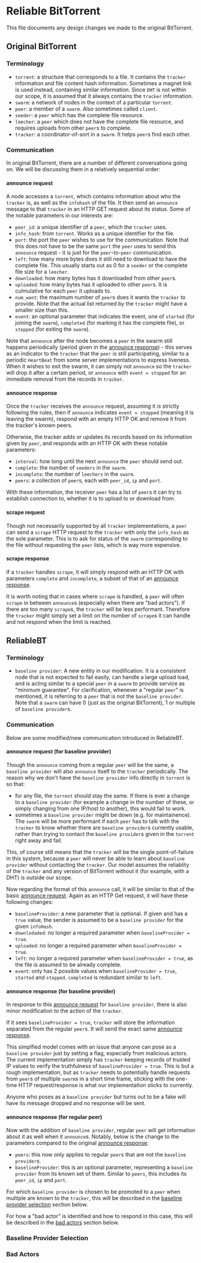 # Reliable BitTorrent

This file documents any design changes we made to the original BitTorrent.

## Original BitTorrent

### Terminology
 - `torrent`: a structure that corresponds to a file. It contains the `tracker` information and file content hash information. Sometimes a magnet link is used instead, containing similar information. Since `DHT` is not within our scope, it is assumed that it always contains the `tracker` information.
 - `swarm`: a network of nodes in the context of a particular `torrent`.
 - `peer`: a member of a `swarm`. Also sometimes called `client`.
 - `seeder`: a `peer` which has the complete file resource.
 - `leecher`: a `peer` which does not have the complete file resource, and requires uploads from other `peer`s to complete.
 - `tracker`: a coordinator-of-sort in a `swarm`. It helps `peer`s find each other.

 ### Communication
 In original BitTorrent, there are a number of different conversations going on. We will be discussing them in a relatively sequential order:

 #### announce request

 A node accesses a `torrent`, which contains information about who the `tracker` is, as well as the `infohash` of the file. It then send an `announce` message to that `tracker` in an HTTP GET request about its status. Some of the notable parameters in our interests are:
 - `peer_id`: a unique identifier of a `peer`, which the `tracker` uses.
 - `info_hash`: from `torrent`. Works as a unique identifier for the file.
 - `port`: the port the `peer` wishes to use for the communication. Note that this does not have to be the same `port` the `peer` uses to send this `announce` request - it is just for the `peer`-to-`peer` communication.
 - `left`: how many more bytes does it still need to download to have the complete file. This usually starts out as 0 for a `seeder` or the complete file size for a `leecher`.
 - `downloaded`: how many bytes has it downloaded from other `peer`s.
 - `uploaded`: how many bytes has it uploaded to other `peer`s. It is culmulative for each `peer` it uploads to.
 - `num_want`: the maximum number of `peer`s does it wants the `tracker` to provide. Note that the actual list returned by the `tracker` might have a smaller size than this.
 - `event`: an optional parameter that indicates the event, one of `started` (for joining the `swarm`), `completed` (for marking it has the complete file), or `stopped` (for exiting the `swarm`).

 Note that `announce` after the node becomes a `peer` in the swarm still happens periodically (period given in the [announce response](#announce-response)) - this serves as an indicator to the `tracker` that the `peer` is still participating, similar to a periodic `HeartBeat` from some server implementations to express liveness. When it wishes to exit the swarm, it can simply not `announce` so the `tracker` will drop it after a certain period, or `announce` with `event = stopped` for an immediate removal from the records in `tracker`.

#### announce response

Once the `tracker` receives the `announce` request, assuming it is strictly following the rules, then if `announce` indicates `event = stopped` (meaning it is leaving the swarm), respond with an empty HTTP OK and remove it from the tracker's known peers.

Otherwise, the tracker adds or updates its records based on its information given by `peer`, and responds with an HTTP OK with these notable parameters:
 - `interval`: how long until the next `announce` the `peer` should send out.
 - `complete`: the number of `seeders` in the `swarm`.
 - `incomplete`: the number of `leechers` in the `swarm`.
 - `peers`: a collection of `peer`s, each with `peer_id`, `ip` and `port`.

With these information, the receiver `peer` has a list of `peer`s it can try to establish connection to, whether it is to upload to or download from.

#### scrape request
Though not necessarily supported by all `tracker` implementations, a `peer` can send a `scrape` HTTP request to the `tracker` with only the `info_hash` as the sole parameter. This is to ask for status of the `swarm` corresponding to the file without requesting the `peer` lists, which is way more expensive.

#### scrape response
If a `tracker` handles `scrape`, it will simply respond with an HTTP OK with parameters `complete` and `incomplete`, a subset of that of an [announce response](#announce-response).

It is worth noting that in cases where `scrape` is handled, a `peer` will often `scrape` in between `announce`s (especially when there are "bad actors"). If there are too many `scrape`s, the `tracker` will be less performant. Therefore the `tracker` might simply set a limit on the number of `scrape`s it can handle and not respond when the limit is reached.


## ReliableBT

### Terminology
-  `baseline provider`: A new entity in our modification. It is a consistent node that is not expected to fail easily, can handle a large upload load, and is acting similar to a special `peer` in a `swarm` to provide service as "minimum guarantee". For clarification, whenever a "regular `peer`" is mentioned, it is referring to a `peer` that is not the `baseline provider`. Note that a `swarm` can have 0 (just as the original BitTorrent), 1 or multiple of `baseline provider`s.

### Communication

Below are some modified/new communication introduced in ReliableBT.

#### announce request (for baseline provider)

Though the `announce` coming from a regular `peer` will be the same, a `baseline provider` will also `announce` itself to the `tracker` periodically. The reason why we don't have the `baseline provider` info directly in `torrent` is so that:
 - for any file, the `torrent` should stay the same. If there is ever a change to a `baseline provider` (for example a change in the number of these, or simply changing from one IP/host to another), this would fail to work.
 - sometimes a `baseline provider` might be down (e.g. for maintainence). The `swarm` will be more performant if each `peer` has to talk with the `tracker` to know whether there are `baseline provider`s currently usable, rather than trying to contact the `baseline provider`s given in the `torrent` right away and fail.

This, of course still means that the `tracker` will be the single point-of-failure in this system, because a `peer` will never be able to learn about `baseline provider` without contacting the `tracker`. Our model assumes the reliablity of the `tracker` and any version of BitTorrent without it (for example, with a DHT) is outside our scope.

Now regarding the format of this `announce` call, it will be similar to that of the basic [announce request](#announce-request). Again as an HTTP Get request, it will have these following changes:
 - `baselineProvider`: a new parameter that is optional. If given and has a `true` value, the sender is assumed to be a `baseline provider` for the given `infoHash`.
 - `downlodaded`: no longer a required parameter when `baselineProvider = true`.
 - `uploaded`: no longer a required parameter when `baselineProvider = true`.
 - `left`: no longer a required parameter when `baselineProvider = true`, as the file is assumed to be already complete.
 - `event`: only has 2 possible values when `baselineProvider = true`, `started` and `stopped`. `completed` is redundant similar to `left`.

#### announce response (for baseline provider)

In response to this [announce request](#announce-request-for-baseline-provider) for `baseline provider`, there is also minor modification to the action of the `tracker`.

If it sees `baselineProvider = true`, `tracker` will store the information separated from the regular `peer`s. It will send the exact same [announce response](#announce-response).

This simplfied model comes with an issue that anyone can pose as a `baseline provider` just by setting a flag, especially from malicious actors. The current implementation simply has `tracker` keeping records of trusted IP values to verify the truthfulness of `baselineProvider = true`. This is but a rough implementation, but as `tracker` needs to potentially handle requests from `peer`s of multiple `swarm`s in a short time frame, sticking with the one-time HTTP request/response is what our implementation sticks to currently.

Anyone who poses as a `baseline provider` but turns out to be a fake will have its message dropped and no response will be sent.

#### announce response (for regular peer)

Now with the addition of `baseline provider`, regular `peer` will get information about it as well when it `announce`s. Notably, below is the change to the parameters compared to the original [announce response](#announce-response):
 - `peers`: this now only applies to regular `peer`s that are not the `baseline provider`s.
 - `baselineProvider`: this is an optional parameter, representing a `baseline provider` from its known set of them. Similar to `peers`, this includes its `peer_id`, `ip` and `port`.

For which `baseline provider` is chosen to be promoted to a `peer` when multiple are known to the `tracker`, this will be described in the [baseline provider selection](#baseline-provider-selection) section below.

For how a "bad actor" is identified and how to respond in this case, this will be described in the [bad actors](#bad-actors) section below.

### Baseline Provider Selection

### Bad Actors
